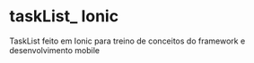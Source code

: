 # taskList_ Ionic
TaskList feito em Ionic para treino de conceitos do framework e desenvolvimento mobile

